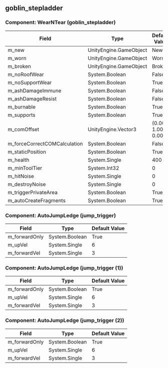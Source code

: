 ## goblin_stepladder

### Component: WearNTear (goblin_stepladder)

|Field|Type|Default Value|
|---|---|---|
|m_new|UnityEngine.GameObject|New|
|m_worn|UnityEngine.GameObject|Worn|
|m_broken|UnityEngine.GameObject|Broken|
|m_noRoofWear|System.Boolean|False|
|m_noSupportWear|System.Boolean|True|
|m_ashDamageImmune|System.Boolean|False|
|m_ashDamageResist|System.Boolean|False|
|m_burnable|System.Boolean|True|
|m_supports|System.Boolean|True|
|m_comOffset|UnityEngine.Vector3|(0.00, 1.00, 0.00)|
|m_forceCorrectCOMCalculation|System.Boolean|False|
|m_staticPosition|System.Boolean|True|
|m_health|System.Single|400|
|m_minToolTier|System.Int32|0|
|m_hitNoise|System.Single|0|
|m_destroyNoise|System.Single|0|
|m_triggerPrivateArea|System.Boolean|True|
|m_autoCreateFragments|System.Boolean|True|

### Component: AutoJumpLedge (jump_trigger)

|Field|Type|Default Value|
|---|---|---|
|m_forwardOnly|System.Boolean|True|
|m_upVel|System.Single|6|
|m_forwardVel|System.Single|3|

### Component: AutoJumpLedge (jump_trigger (1))

|Field|Type|Default Value|
|---|---|---|
|m_forwardOnly|System.Boolean|True|
|m_upVel|System.Single|6|
|m_forwardVel|System.Single|3|

### Component: AutoJumpLedge (jump_trigger (2))

|Field|Type|Default Value|
|---|---|---|
|m_forwardOnly|System.Boolean|True|
|m_upVel|System.Single|6|
|m_forwardVel|System.Single|3|

